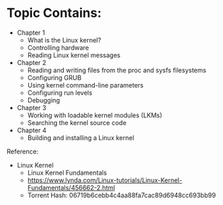 # Topic Contains:
  - Chapter 1
    - What is the Linux kernel?
    - Controlling hardware
    - Reading Linux kernel messages
  - Chapter 2
    - Reading and writing files from the proc and sysfs filesystems  
    - Configuring GRUB
    - Using kernel command-line parameters
    - Configuring run levels
    - Debugging
  - Chapter 3
    - Working with loadable kernel modules (LKMs)
    - Searching the kernel source code
  - Chapter 4
    - Building and installing a Linux kernel

Reference:
  - Linux Kernel
    - Linux Kernel Fundamentals
    - https://www.lynda.com/Linux-tutorials/Linux-Kernel-Fundamentals/456662-2.html
    - Torrent Hash: 06719b6cebb4c4aa88fa7cac89d6948cc693bb99
